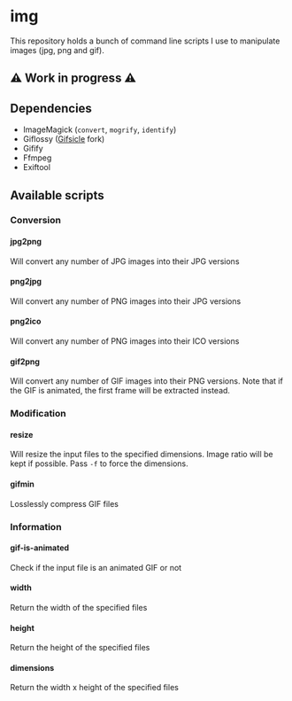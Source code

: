 # img

This repository holds a bunch of command line scripts I use to manipulate images
(jpg, png and gif).

## ⚠ Work in progress ⚠

## Dependencies

- ImageMagick (`convert`, `mogrify`, `identify`)
- Giflossy ([Gifsicle](https://github.com/pornel/giflossy/releases) fork)
- Gifify
- Ffmpeg
- Exiftool

## Available scripts

### Conversion

#### jpg2png
  Will convert any number of JPG images into their JPG versions

#### png2jpg
  Will convert any number of PNG images into their JPG versions

#### png2ico
  Will convert any number of PNG images into their ICO versions

#### gif2png
  Will convert any number of GIF images into their PNG versions. Note that if
  the GIF is animated, the first frame will be extracted instead.

### Modification

#### resize
  Will resize the input files to the specified dimensions. Image ratio will be
  kept if possible. Pass `-f` to force the dimensions.

#### gifmin
  Losslessly compress GIF files

### Information

#### gif-is-animated
  Check if the input file is an animated GIF or not

#### width
  Return the width of the specified files

#### height
  Return the height of the specified files

#### dimensions
  Return the width x height of the specified files


